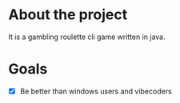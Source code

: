 # About the project
It is a gambling roulette cli game written in java.
# Goals
- [x] Be better than windows users and vibecoders
